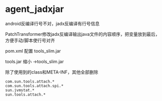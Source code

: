 # agent_jadxjar
android反编译行号不对，jadx反编译有行号信息

PatchTransformer修改jadx反编译输出java文件的内容顺序，把变量放到最后，方便手动/脚本使行号对齐

pom.xml 配置 tools_slim.jar

tools.jar 缩小 ->tools_slim.jar

除了使用到的class和META-INF，其他全部删除

```
com.sun.tools.attach.*
com.sun.tools.attach.spi.*
sun.jvmstat.*
sun.tools.attach.*
```